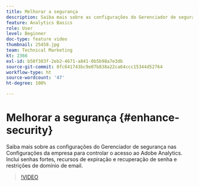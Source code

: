 ```yaml
---
title: Melhorar a segurança
description: Saiba mais sobre as configurações do Gerenciador de segurança nas Configurações da empresa para controlar o acesso ao Adobe Analytics.
feature: Analytics Basics
role: User
level: Beginner
doc-type: feature video
thumbnail: 25458.jpg
team: Technical Marketing
kt: 2366
exl-id: b50f383f-2eb2-4671-a841-0b5b98a7e3db
source-git-commit: 8fc641743bc9e07b838a22ca64ccc15344d52764
workflow-type: ht
source-wordcount: '47'
ht-degree: 100%

---
```


# Melhorar a segurança {#enhance-security}

Saiba mais sobre as configurações do Gerenciador de segurança nas Configurações da empresa para controlar o acesso ao Adobe Analytics. Inclui senhas fortes, recursos de expiração e recuperação de senha e restrições de domínio de email.

>[!VIDEO](https://video.tv.adobe.com/v/25458/?quality=12&learn=on)
